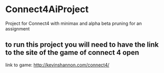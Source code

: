 # Connect4AiProject
Project for Connect4 with minimax and alpha beta pruning for an assignment
## to run this project you will need to have the link to the site of the game of connect 4 open
link to game: http://kevinshannon.com/connect4/
